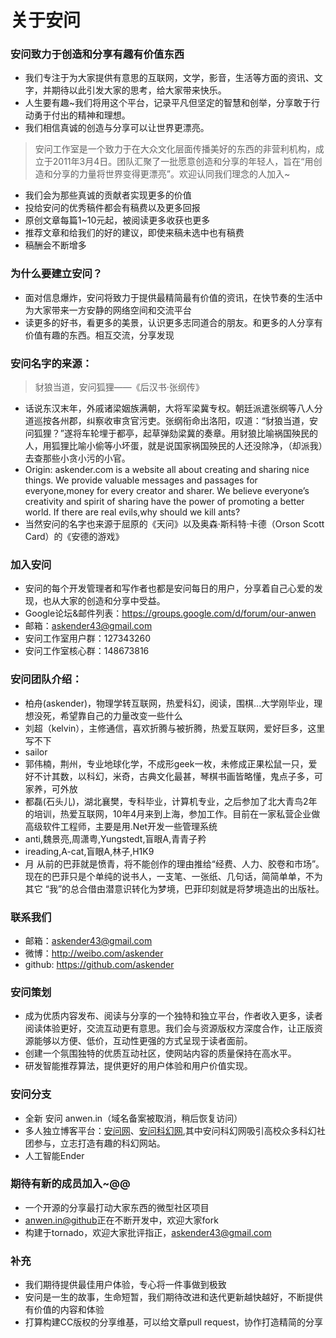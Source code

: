 关于安问
========


### 安问致力于创造和分享有趣有价值东西

* 我们专注于为大家提供有意思的互联网，文学，影音，生活等方面的资讯、文字，并期待以此引发大家的思考，给大家带来快乐。
* 人生要有趣~我们将用这个平台，记录平凡但坚定的智慧和创举，分享敢于行动勇于付出的精神和理想。
* 我们相信真诚的创造与分享可以让世界更漂亮。

>安问工作室是一个致力于在大众文化层面传播美好的东西的非营利机构，成立于2011年3月4日。团队汇聚了一批愿意创造和分享的年轻人，旨在“用创造和分享的力量将世界变得更漂亮”。欢迎认同我们理念的人加入~

* 我们会为那些真诚的贡献者实现更多的价值
* 投给安问的优秀稿件都会有稿费以及更多回报
* 原创文章每篇1~10元起，被阅读更多收获也更多
* 推荐文章和给我们的好的建议，即使来稿未选中也有稿费
* 稿酬会不断增多

### 为什么要建立安问？

* 面对信息爆炸，安问将致力于提供最精简最有价值的资讯，在快节奏的生活中为大家带来一方安静的网络空间和交流平台
* 读更多的好书，看更多的美景，认识更多志同道合的朋友。和更多的人分享有价值有趣的东西。相互交流，分享发现

### 安问名字的来源：

>豺狼当道，安问狐狸——《后汉书·张纲传》

* 话说东汉末年，外戚诸梁姻族满朝，大将军梁冀专权。朝廷派遣张纲等八人分道巡按各州郡，纠察收审贪官污吏。张纲衔命出洛阳，叹道：“豺狼当道，安问狐狸？”遂将车轮埋于都亭，起草弹劾梁冀的奏章。用豺狼比喻祸国殃民的人，用狐狸比喻小偷等小坏蛋，就是说国家祸国殃民的人还没除净，（却派我）去查那些小贪小污的小官。
* Origin: askender.com is a website all about creating and sharing nice things. We provide valuable messages and passages for everyone,money for every creator and sharer. We believe everyone’s creativity and spirit of sharing have the power of promoting a better world.
If there are real evils,why should we kill ants?
* 当然安问的名字也来源于屈原的《天问》以及奥森·斯科特·卡德（Orson Scott Card）的《安德的游戏》


### 加入安问

* 安问的每个开发管理者和写作者也都是安问每日的用户，分享着自己心爱的发现，也从大家的创造和分享中受益。
* Google论坛&邮件列表：https://groups.google.com/d/forum/our-anwen 
* 邮箱：askender43@gmail.com
* 安问工作室用户群：127343260
* 安问工作室核心群：148673816

### 安问团队介绍：

* 柏舟(askender)，物理学转互联网，热爱科幻，阅读，围棋...大学刚毕业，理想没死，希望靠自己的力量改变一些什么
* 刘超（kelvin），主修通信，喜欢折腾与被折腾，热爱互联网，爱好巨多，这里写不下
* sailor
* 郭伟楠，荆州，专业地球化学，不成形geek一枚，未修成正果松鼠一只，爱好不计其数，以科幻，米奇，古典文化最甚，琴棋书画皆略懂，鬼点子多，可家养，可外放
* 都磊(石头儿)，湖北襄樊，专科毕业，计算机专业，之后参加了北大青鸟2年的培训，热爱互联网，10年4月来到上海，参加工作。目前在一家私营企业做高级软件工程师，主要是用.Net开发一些管理系统
* anti,魏景亮,周潇粤,Yungstedt,盲眼A,青青子矜
* ireading,A-cat,盲眼A,林子,H1K9
* 月  从前的巴菲就是愤青，将不能创作的理由推给“经费、人力、胶卷和市场”。现在的巴菲只是个单纯的说书人，一支笔、一张纸、几句话，简简单单，不为其它  “我”的总合借由潜意识转化为梦境，巴菲印刻就是将梦境造出的出版社。

### 联系我们
* 邮箱：askender43@gmail.com
* 微博：http://weibo.com/askender
* github: https://github.com/askender

### 安问策划
* 成为优质内容发布、阅读与分享的一个独特和独立平台，作者收入更多，读者阅读体验更好，交流互动更有意思。我们会与资源版权方深度合作，让正版资源能够以方便、低价，互动性更强的方式呈现于读者面前。
* 创建一个氛围独特的优质互动社区，使网站内容的质量保持在高水平。
* 研发智能推荐算法，提供更好的用户体验和用户价值实现。

### 安问分支
* 全新 安问 anwen.in（域名备案被取消，稍后恢复访问）
* 多人独立博客平台：[安问网](http://askender.com/)、[安问科幻网](http://anwensf.com/),其中安问科幻网吸引高校众多科幻社团参与，立志打造有趣的科幻网站。
* 人工智能Ender

### 期待有新的成员加入~@@

* 一个开源的分享最打动大家东西的微型社区项目
* [anwen.in@github](https://github.com/askender/anwen.in)正在不断开发中，欢迎大家fork
* 构建于tornado，欢迎大家批评指正，askender43@gmail.com

### 补充

* 我们期待提供最佳用户体验，专心将一件事做到极致
* 安问是一生的故事，生命短暂，我们期待改进和迭代更新越快越好，不断提供有价值的内容和体验
* 打算构建CC版权的分享维基，可以给文章pull request，协作打造精简的分享